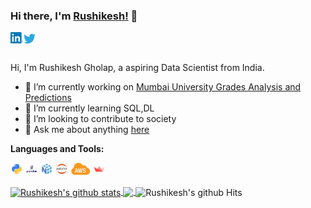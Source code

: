 ### Hi there, I'm [Rushikesh!](https://RushikeshGholap.github.io) 👋

<a href="https://www.linkedin.com/in/RushikeshGholap/">
  <img align="left" alt="Rushikesh Gholap | LinkedIn" width="20px" src="https://raw.githubusercontent.com/RushikeshGholap/RushikeshGholap/master/assests/linkedin.png" />
</a>
<a href="https://twitter.com/RushikeshBG">
  <img align="left" alt="Rushikesh Gholap | Twitter" width="21px" src="https://raw.githubusercontent.com/RushikeshGholap/RushikeshGholap/master/assests/twitter.svg" />
</a>


<br />
<br />

Hi, I'm Rushikesh Gholap, a aspiring Data Scientist from India.

- 🔭 I’m currently working on [Mumbai University Grades Analysis and Predictions](https://github.com/RushikeshGholap/Mumbai-University-Grades-Analysis-Prediction)
- 🌱 I’m currently learning SQL,DL
- 👯 I’m looking to contribute to society 
- 💬 Ask me about anything [here](https://github.com/RushikeshGholap/RushikeshGholap/issues)

**Languages and Tools:**  

<code><img height="20" src="https://raw.githubusercontent.com/RushikeshGholap/RushikeshGholap/master/assests/python.png"></code>
<code><img height="20" src="https://raw.githubusercontent.com/RushikeshGholap/RushikeshGholap/master/assests/pandas.png"></code>
<code><img height="20" src="https://raw.githubusercontent.com/RushikeshGholap/RushikeshGholap/master/assests/numpy.png"></code>
<code><img height="20" src="https://raw.githubusercontent.com/RushikeshGholap/RushikeshGholap/master/assests/jupyter.png"></code>
<code><img height="20" src="https://raw.githubusercontent.com/RushikeshGholap/RushikeshGholap/master/assests/aws.png"></code>
<code><img height="20" src="https://raw.githubusercontent.com/RushikeshGholap/RushikeshGholap/master/assests/streamlit.png"></code>



<a href="https://github.com/RushikeshGholap">
  <img align="center" src="https://github-readme-stats.vercel.app/api?username=RushikeshGholap&show_icons=true&include_all_commits=true&theme=dark" alt="Rushikesh's github stats" />
</a>
<a href="https://github.com/RushikeshGholap/">
  <img align="center" src="https://github-readme-stats.vercel.app/api/top-langs/?username=RushikeshGholap&layout=compact&theme=dark" />
</a>
 <img align="center" src="http://hits.dwyl.com/rushikeshgholap/rushikeshgholap.svg" alt="Rushikesh's github Hits" />
